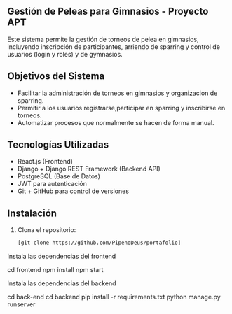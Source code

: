## Gestión de Peleas para Gimnasios - Proyecto APT

Este sistema permite la gestión de torneos de pelea en gimnasios, incluyendo inscripción de participantes, arriendo de sparring y control de usuarios (login y roles) y de gymnasios.

## Objetivos del Sistema

- Facilitar la administración de torneos en gimnasios y organizacion de sparring.
- Permitir a los usuarios registrarse,participar en sparring y inscribirse en torneos.
- Automatizar procesos que normalmente se hacen de forma manual.

## Tecnologías Utilizadas

- React.js (Frontend)
- Django + Django REST Framework (Backend API)
- PostgreSQL (Base de Datos)
- JWT para autenticación
- Git + GitHub para control de versiones

## Instalación

1. Clona el repositorio:
   ```bash
   [git clone https://github.com/PipenoDeus/portafolio]

Instala las dependencias del frontend

cd frontend
npm install
npm start

Instala las dependencias del backend

cd back-end
cd backend
pip install -r requirements.txt
python manage.py runserver
